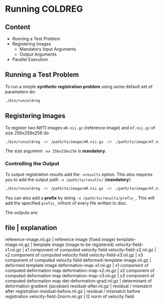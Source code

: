 # Running COLDREG




## Content

* Running a Test Problem
* Registering Images 
	* Mandatory Input Arguments 
	* Output Arguments
* Parallel Execution




## Running a Test Problem

To run a simple **synthetic registration problem** using some default set of parameters do:

```bash
./bin/runcoldreg
```



## Registering Images

To register two NIfTI images `mR.nii.gz` (reference image) and `mT.nii.gz` of size 256x256x256 do 

```bash
./bin/runcoldreg -mr /path/to/image/mR.nii.gz -mt ./path/to/image/mT.nii.gz -nx 256x256x256
```

The size argument `-nx 256x256x256` is **mandatory**.



### Controlling the Output

To output registration results add the `-xresults` option. This also requires you to add the output path `-x /path/to/results/` (**mandatory**):

```bash
./bin/runcoldreg -mr /path/to/image/mR.nii.gz -mt ./path/to/image/mT.nii.gz -nx 256x256x256 -xresults -x /path/to/results/
```

You can also add a **prefix** by doing `-x /path/to/results/prefix_`. This will add the specified `prefix_` infront of every file written to disc.

The outputs are:

file                            | explanation
---------------------------------------------------------------------------------
reference-image.nii.gz          | reference image (fixed image)
template-image.nii.gz           | template image (image to be registered)
velocity-field-x1.nii.gz        | x1 component of computed velocity field
velocity-field-x2.nii.gz        | x2 component of computed velocity field
velocity-field-x3.nii.gz        | x3 component of computed velocity field
deformed-template-image.nii.gz  | deformed template image
deformation-map-x1.nii.gz       | x1 component of computed deformation map
deformation-map-x2.nii.gz       | x2 component of computed deformation map
deformation-map-x3.nii.gz       | x3 component of computed deformation map
det-deformation-grad.nii.gz     | determinant of deformation gradient (jacobian)
residual-after.nii.gz           | residual / mismatch after registration
residual-before.nii.gz          | residual / mismatch before registration
velocity-field-2norm.nii.gz     | l2 norm of velocity field

